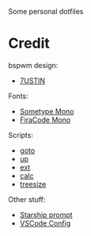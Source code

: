 Some personal dotfiles

# Credit
bspwm design:
- [7USTIN](https://github.com/7USTIN/dotfiles)

Fonts:
- [Sometype Mono](https://monospacedfont.com/)
- [FiraCode Mono](https://github.com/tonsky/FiraCode)

Scripts:
- [goto](https://github.com/iridakos/goto)
- [up](https://github.com/shannonmoeller/up)
- [ext](https://github.com/Manas140/sh)
- [calc](https://github.com/Manas140/sh)
- [treesize](https://blog.aclarke.eu/2011/09/21/a-simple-treesize-shell-script-for-linux/)

Other stuff:
- [Starship prompt](https://starship.rs/)
- [VSCode Config](https://github.com/Haruno19/Haruno19/blob/main/configs/MacOS/Minimal%20Green/settings.json)
